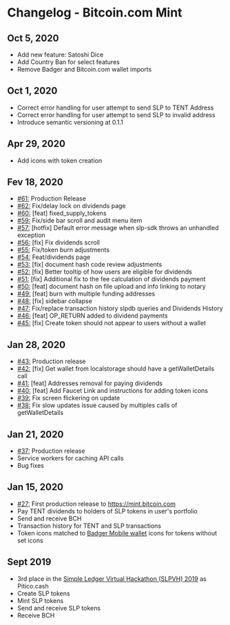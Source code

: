 # Changelog - Bitcoin.com Mint

## Oct 5, 2020

- Add new feature: Satoshi Dice
- Add Country Ban for select features
- Remove Badger and Bitcoin.com wallet imports

## Oct 1, 2020

- Correct error handling for user attempt to send SLP to TENT Address
- Correct error handling for user attempt to send SLP to invalid address
- Introduce semantic versioning at 0.1.1

## Apr 29, 2020

- Add icons with token creation

## Fev 18, 2020

- [#61:](https://github.com/Bitcoin-com/mint/pull/61) Production Release
- [#62:](https://github.com/Bitcoin-com/mint/pull/62) Fix/delay lock on dividends page
- [#60:](https://github.com/Bitcoin-com/mint/pull/60) [feat] fixed_supply_tokens
- [#59:](https://github.com/Bitcoin-com/mint/pull/59) Fix/side bar scroll and audit menu item
- [#57:](https://github.com/Bitcoin-com/mint/pull/57) [hotfix] Default error message when slp-sdk throws an unhandled exception
- [#56:](https://github.com/Bitcoin-com/mint/pull/56) [fix] Fix dividends scroll
- [#55:](https://github.com/Bitcoin-com/mint/pull/55) Fix/token burn adjustments
- [#54:](https://github.com/Bitcoin-com/mint/pull/54) Feat/dividends page
- [#53:](https://github.com/Bitcoin-com/mint/pull/53) [fix] document hash code review adjustments
- [#52:](https://github.com/Bitcoin-com/mint/pull/52) [fix] Better tooltip of how users are eligible for dividends
- [#51:](https://github.com/Bitcoin-com/mint/pull/51) [fix] Additional fix to the fee calculation of dividends payment
- [#50:](https://github.com/Bitcoin-com/mint/pull/50) [feat] document hash on file upload and info linking to notary
- [#49:](https://github.com/Bitcoin-com/mint/pull/49) [feat] burn with multiple funding addresses
- [#48:](https://github.com/Bitcoin-com/mint/pull/48) [fix] sidebar collapse
- [#47:](https://github.com/Bitcoin-com/mint/pull/47) Fix/replace transaction history slpdb queries and Dividends History
- [#46:](https://github.com/Bitcoin-com/mint/pull/46) [feat] OP_RETURN added to dividend payments
- [#45:](https://github.com/Bitcoin-com/mint/pull/45) [fix] Create token should not appear to users without a wallet

## Jan 28, 2020

- [#43:](https://github.com/Bitcoin-com/mint/pull/43) Production release
- [#42:](https://github.com/Bitcoin-com/mint/pull/42) [fix] Get wallet from localstorage should have a getWalletDetails call
- [#41:](https://github.com/Bitcoin-com/mint/pull/41) [feat] Addresses removal for paying dividends
- [#40:](https://github.com/Bitcoin-com/mint/pull/40) [feat] Add Faucet Link and instructions for adding token icons
- [#39:](https://github.com/Bitcoin-com/mint/pull/39) Fix screen flickering on update
- [#38:](https://github.com/Bitcoin-com/mint/pull/38) Fix slow updates issue caused by multiples calls of getWalletDetails

## Jan 21, 2020

- [#37:](https://github.com/Bitcoin-com/mint/pull/37) Production release
- Service workers for caching API calls
- Bug fixes

## Jan 15, 2020

- [#27:](https://github.com/Bitcoin-com/mint/pull/27) First production release to https://mint.bitcoin.com
- Pay TENT dividends to holders of SLP tokens in user's portfolio
- Send and receive BCH
- Transaction history for TENT and SLP transactions
- Token icons matched to [Badger Mobile wallet](https://github.com/bitcoin-com/badger-mobile) icons for tokens without set icons

## Sept 2019

- 3rd place in the [Simple Ledger Virtual Hackathon (SLPVH) 2019](https://simpleledger.info/slpvh/) as Pitico.cash
- Create SLP tokens
- Mint SLP tokens
- Send and receive SLP tokens
- Receive BCH
